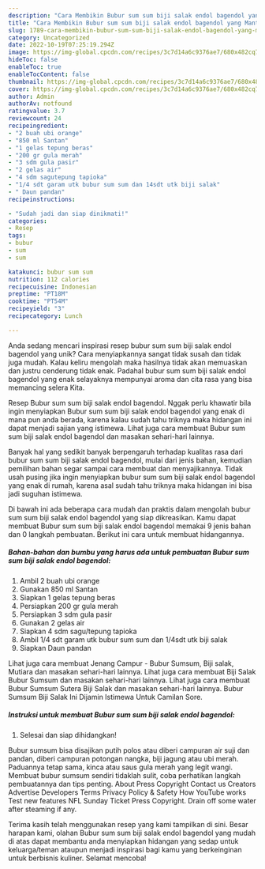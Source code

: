 ```yaml
---
description: "Cara Membikin Bubur sum sum biji salak endol bagendol yang Mantap"
title: "Cara Membikin Bubur sum sum biji salak endol bagendol yang Mantap"
slug: 1789-cara-membikin-bubur-sum-sum-biji-salak-endol-bagendol-yang-mantap
category: Uncategorized
date: 2022-10-19T07:25:19.294Z
image: https://img-global.cpcdn.com/recipes/3c7d14a6c9376ae7/680x482cq70/bubur-sum-sum-biji-salak-endol-bagendol-foto-resep-utama.jpg
hideToc: false
enableToc: true
enableTocContent: false
thumbnail: https://img-global.cpcdn.com/recipes/3c7d14a6c9376ae7/680x482cq70/bubur-sum-sum-biji-salak-endol-bagendol-foto-resep-utama.jpg
cover: https://img-global.cpcdn.com/recipes/3c7d14a6c9376ae7/680x482cq70/bubur-sum-sum-biji-salak-endol-bagendol-foto-resep-utama.jpg
author: Admin
authorAv: notfound
ratingvalue: 3.7
reviewcount: 24
recipeingredient:
- "2 buah ubi orange"
- "850 ml Santan"
- "1 gelas tepung beras"
- "200 gr gula merah"
- "3 sdm gula pasir"
- "2 gelas air"
- "4 sdm sagutepung tapioka"
- "1/4 sdt garam utk bubur sum sum dan 14sdt utk biji salak"
- " Daun pandan"
recipeinstructions:

- "Sudah jadi dan siap dinikmati!"
categories:
- Resep
tags:
- bubur
- sum
- sum

katakunci: bubur sum sum 
nutrition: 112 calories
recipecuisine: Indonesian
preptime: "PT18M"
cooktime: "PT54M"
recipeyield: "3"
recipecategory: Lunch

---
```





Anda sedang mencari inspirasi resep bubur sum sum biji salak endol bagendol yang unik? Cara menyiapkannya sangat tidak susah dan tidak juga mudah. Kalau keliru mengolah maka hasilnya tidak akan memuaskan dan justru cenderung tidak enak. Padahal bubur sum sum biji salak endol bagendol yang enak selayaknya mempunyai aroma dan cita rasa yang bisa memancing selera Kita.





Resep Bubur sum sum biji salak endol bagendol. Nggak perlu khawatir bila ingin menyiapkan Bubur sum sum biji salak endol bagendol yang enak di mana pun anda berada, karena kalau sudah tahu triknya maka hidangan ini dapat menjadi sajian yang istimewa. Lihat juga cara membuat Bubur sum sum biji salak endol bagendol dan masakan sehari-hari lainnya.

Banyak hal yang sedikit banyak berpengaruh terhadap kualitas rasa dari bubur sum sum biji salak endol bagendol, mulai dari jenis bahan, kemudian pemilihan bahan segar sampai cara membuat dan menyajikannya. Tidak usah pusing jika ingin menyiapkan bubur sum sum biji salak endol bagendol yang enak di rumah, karena asal sudah tahu triknya maka hidangan ini bisa jadi suguhan istimewa.






Di bawah ini ada beberapa cara mudah dan praktis dalam mengolah bubur sum sum biji salak endol bagendol yang siap dikreasikan. Kamu dapat membuat Bubur sum sum biji salak endol bagendol memakai 9 jenis bahan dan 0 langkah pembuatan. Berikut ini cara untuk membuat hidangannya.

<!--inarticleads1-->

##### Bahan-bahan dan bumbu yang harus ada untuk pembuatan Bubur sum sum biji salak endol bagendol:

1. Ambil 2 buah ubi orange
1. Gunakan 850 ml Santan
1. Siapkan 1 gelas tepung beras
1. Persiapkan 200 gr gula merah
1. Persiapkan 3 sdm gula pasir
1. Gunakan 2 gelas air
1. Siapkan 4 sdm sagu/tepung tapioka
1. Ambil 1/4 sdt garam utk bubur sum sum dan 1/4sdt utk biji salak
1. Siapkan  Daun pandan


Lihat juga cara membuat Jenang Campur - Bubur Sumsum, Biji salak, Mutiara dan masakan sehari-hari lainnya. Lihat juga cara membuat Biji Salak Bubur Sumsum dan masakan sehari-hari lainnya. Lihat juga cara membuat Bubur Sumsum Sutera Biji Salak dan masakan sehari-hari lainnya. Bubur Sumsum Biji Salak Ini Dijamin Istimewa Untuk Camilan Sore. 

<!--inarticleads2-->

##### Instruksi untuk membuat Bubur sum sum biji salak endol bagendol:


1. Selesai dan siap dihidangkan!

Bubur sumsum bisa disajikan putih polos atau diberi campuran air suji dan pandan, diberi campuran potongan nangka, biji jagung atau ubi merah. Paduannya tetap sama, kinca atau saus gula merah yang legit wangi. Membuat bubur sumsum sendiri tidaklah sulit, coba perhatikan langkah pembuatannya dan tips penting. About Press Copyright Contact us Creators Advertise Developers Terms Privacy Policy &amp; Safety How YouTube works Test new features NFL Sunday Ticket Press Copyright. Drain off some water after steaming if any. 

Terima kasih telah menggunakan resep yang kami tampilkan di sini. Besar harapan kami, olahan Bubur sum sum biji salak endol bagendol yang mudah di atas dapat membantu anda menyiapkan hidangan yang sedap untuk keluarga/teman ataupun menjadi inspirasi bagi kamu yang berkeinginan untuk berbisnis kuliner. Selamat mencoba!
